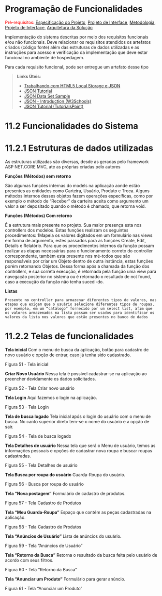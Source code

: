# Programação de Funcionalidades

<span style="color:red">Pré-requisitos: <a href="2-Especificação do Projeto.md"> Especificação do Projeto</a></span>, <a href="3-Projeto de Interface.md"> Projeto de Interface</a>, <a href="4-Metodologia.md"> Metodologia</a>, <a href="3-Projeto de Interface.md"> Projeto de Interface</a>, <a href="5-Arquitetura da Solução.md"> Arquitetura da Solução</a>

Implementação do sistema descritas por meio dos requisitos funcionais e/ou não funcionais. Deve relacionar os requisitos atendidos os artefatos criados (código fonte) além das estruturas de dados utilizadas e as instruções para acesso e verificação da implementação que deve estar funcional no ambiente de hospedagem.

Para cada requisito funcional, pode ser entregue um artefato desse tipo

> **Links Úteis**:
>
> - [Trabalhando com HTML5 Local Storage e JSON](https://www.devmedia.com.br/trabalhando-com-html5-local-storage-e-json/29045)
> - [JSON Tutorial](https://www.w3resource.com/JSON)
> - [JSON Data Set Sample](https://opensource.adobe.com/Spry/samples/data_region/JSONDataSetSample.html)
> - [JSON - Introduction (W3Schools)](https://www.w3schools.com/js/js_json_intro.asp)
> - [JSON Tutorial (TutorialsPoint)](https://www.tutorialspoint.com/json/index.htm)

# 11.2 Funcionalidades do Sistema
 
# 11.2.1 Estruturas de dados utilizadas
 
As estruturas utilizadas são diversas, desde as geradas pelo framework ASP NET.CORE MVC, ate as próprias criadas pelo autores 

**Funções (Métodos) sem retorno** 

São algumas funções internas do models na aplicação aonde estão presentes as entidades como Carteira, Usuário, Produto e Troca. Alguns métodos internos desses objetos fazem operações específicas, como por exemplo o método de “Receber” da carteira aceita como argumento um valor a ser depositado quando o método é chamado, que retorna void. 

**Funções (Métodos) Com retorno** 

É a estrutura mais presente no projeto. Sua maior presença esta nos controllers dos modelos. Estas funções realizam os seguintes procedimentos: 
1Mapeia os valores digitados em um formulário nas views em forma de argumento, estes passados para as funções Create, Edit, Details e Relatório. Para que os procedimentos internos da função possam realizar as etapas necessárias para o funcionamento correto do controller correspondente, também esta presente nos mé-todos que são responsáveis por criar um Objeto dentro de outra instância, estas funções porém retornando Objetos. 
Dessa forma após a chamada da função dos controllers, e sua correta execução, é retornada pela função uma view para navegação posterior no sistema ou é retornado o resultado de not found, caso a execução da função não tenha sucedi-do. 

**Listas**

	Presente no controller para armazenar diferentes tipos de valores, nas etapas que exigem que o usuário selecione diferentes tipos de roupas, por exemplo, em um “catálogo” fornecido por um select list, afim que os valores armazenados na lista possam ser usados para identificar os valores da lista nos valores que estão presentes no banco de dados 

# 11.2.2 Telas de funcionalidades

**Tela inicial** 
Com o menu de busca da aplicação, botão para cadastro de novo usuário e opção de entrar, caso já tenha sido cadastrado.

 

Figura 51 - Tela inicial

**Criar Novo Usuário** 
Nessa tela é possível cadastrar-se na aplicação ao preencher devidamente os dados solicitados.

 

Figura 52 - Tela Criar novo usuário

**Tela Login**
Aqui fazemos o login na aplicação.
 

Figura 53 - Tela Login 

**Tela de busca logado**
Tela inicial após o login do usuário com o menu de busca. No canto superior direto tem-se o nome do usuário e a opção de sair.

 

Figura 54 - Tela de busca logado

**Tela Detalhes de usuário**
Nessa tela que será o Menu de usuário, temos as informações pessoais e opções de cadastrar nova roupa e buscar roupas cadastradas.

 

Figura 55 - Tela Detalhes de usuário

**Tela Busca por roupa do usuário**
Guarda-Roupa do usuário.

 

Figura 56 - Busca por roupa do usuário

**Tela “Nova postagem”**
Formulário de cadastro de produtos.
 

Figura 57 - Tela Cadastro de Produtos

**Tela “Meu Guarda-Roupa”**
Espaço que contém as peças cadastradas na aplicação.

 

Figura 58 - Tela Cadastro de Produtos

**Tela “Anúncios de Usuário”**
Lista de anúncios do usuário.

 

Figura 59 - Tela “Anúncios de Usuário”

**Tela “Retorno da Busca”**
Retorna o resultado da busca feita pelo usuário de acordo com seus filtros.

 

Figura 60 - Tela “Retorno da Busca”


**Tela “Anunciar um Produto”**
Formulário para gerar anúncio.
	
	 

Figura 61 - Tela “Anunciar um Produto”
